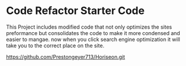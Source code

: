 # Code Refactor Starter Code
This Project includes modified code that not only optimizes the sites preformance but consolidates the code to make it more condensed and easier to mangae. now when you click search engine optimization it will take you to the correct place on the site. 

https://github.com/Prestongeyer713/Horiseon.git